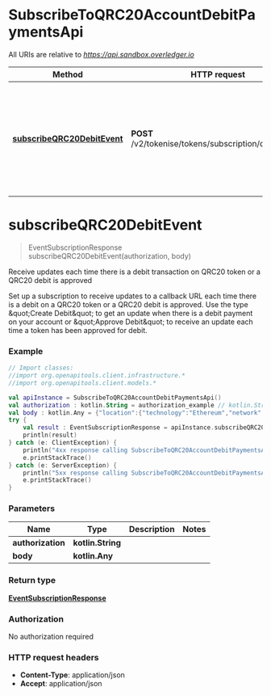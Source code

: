 # SubscribeToQRC20AccountDebitPaymentsApi

All URIs are relative to *https://api.sandbox.overledger.io*

Method | HTTP request | Description
------------- | ------------- | -------------
[**subscribeQRC20DebitEvent**](SubscribeToQRC20AccountDebitPaymentsApi.md#subscribeQRC20DebitEvent) | **POST** /v2/tokenise/tokens/subscription/qrc20/debit | Receive updates each time there is a debit transaction on QRC20 token or a QRC20 debit is approved


<a name="subscribeQRC20DebitEvent"></a>
# **subscribeQRC20DebitEvent**
> EventSubscriptionResponse subscribeQRC20DebitEvent(authorization, body)

Receive updates each time there is a debit transaction on QRC20 token or a QRC20 debit is approved

Set up a subscription to receive updates to a callback URL each time there is a debit on a QRC20 token or a QRC20 debit is approved. Use the type \&quot;Create Debit\&quot; to get an update when there is a debit payment on your account or \&quot;Approve Debit\&quot; to receive an update each time a token has been approved for debit.

### Example
```kotlin
// Import classes:
//import org.openapitools.client.infrastructure.*
//import org.openapitools.client.models.*

val apiInstance = SubscribeToQRC20AccountDebitPaymentsApi()
val authorization : kotlin.String = authorization_example // kotlin.String | 
val body : kotlin.Any = {"location":{"technology":"Ethereum","network":"Ethereum Goerli Testnet"},"callbackUrl":"https://eo2vmypzncjgeoi.m.pipedream.net","type":"Create Debit","requestDetails":{"tokenUnit":"QNTNS"}} // kotlin.Any | 
try {
    val result : EventSubscriptionResponse = apiInstance.subscribeQRC20DebitEvent(authorization, body)
    println(result)
} catch (e: ClientException) {
    println("4xx response calling SubscribeToQRC20AccountDebitPaymentsApi#subscribeQRC20DebitEvent")
    e.printStackTrace()
} catch (e: ServerException) {
    println("5xx response calling SubscribeToQRC20AccountDebitPaymentsApi#subscribeQRC20DebitEvent")
    e.printStackTrace()
}
```

### Parameters

Name | Type | Description  | Notes
------------- | ------------- | ------------- | -------------
 **authorization** | **kotlin.String**|  |
 **body** | **kotlin.Any**|  |

### Return type

[**EventSubscriptionResponse**](EventSubscriptionResponse.md)

### Authorization

No authorization required

### HTTP request headers

 - **Content-Type**: application/json
 - **Accept**: application/json

